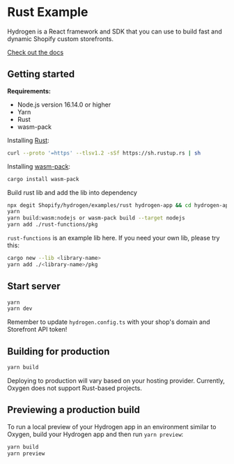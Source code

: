 # Rust Example

Hydrogen is a React framework and SDK that you can use to build fast and dynamic Shopify custom storefronts.

[Check out the docs](https://shopify.dev/custom-storefronts/hydrogen)

## Getting started

**Requirements:**

- Node.js version 16.14.0 or higher
- Yarn
- Rust
- wasm-pack

Installing [Rust](https://www.rust-lang.org/tools/install):

```sh
curl --proto '=https' --tlsv1.2 -sSf https://sh.rustup.rs | sh
```

Installing [wasm-pack](https://github.com/rustwasm/wasm-pack):

```sh
cargo install wasm-pack
```

Build rust lib and add the lib into dependency

```bash
npx degit Shopify/hydrogen/examples/rust hydrogen-app && cd hydrogen-app
yarn
yarn build:wasm:nodejs or wasm-pack build --target nodejs
yarn add ./rust-functions/pkg
```

`rust-functions` is an example lib here. If you need your own lib, please try this:

```sh
cargo new --lib <library-name>
yarn add ./<library-name>/pkg
```

## Start server

```bash
yarn
yarn dev
```

Remember to update `hydrogen.config.ts` with your shop's domain and Storefront API token!

## Building for production

```bash
yarn build
```

Deploying to production will vary based on your hosting provider. Currently, Oxygen does not support Rust-based projects.

## Previewing a production build

To run a local preview of your Hydrogen app in an environment similar to Oxygen, build your Hydrogen app and then run `yarn preview`:

```bash
yarn build
yarn preview
```
